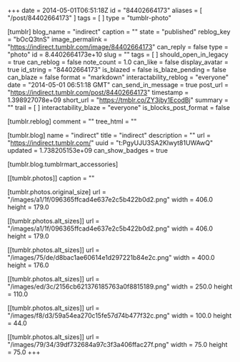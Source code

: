+++
date = 2014-05-01T06:51:18Z
id = "84402664173"
aliases = [ "/post/84402664173" ]
tags = [ ]
type = "tumblr-photo"

[tumblr]
blog_name = "indirect"
caption = ""
state = "published"
reblog_key = "bOcQ3tnS"
image_permalink = "https://indirect.tumblr.com/image/84402664173"
can_reply = false
type = "photo"
id = 8.4402664173e+10
slug = ""
tags = [ ]
should_open_in_legacy = true
can_reblog = false
note_count = 1.0
can_like = false
display_avatar = true
id_string = "84402664173"
is_blazed = false
is_blaze_pending = false
can_blaze = false
format = "markdown"
interactability_reblog = "everyone"
date = "2014-05-01 06:51:18 GMT"
can_send_in_message = true
post_url = "https://indirect.tumblr.com/post/84402664173"
timestamp = 1.398927078e+09
short_url = "https://tmblr.co/ZY3jby1EcodBj"
summary = ""
trail = [ ]
interactability_blaze = "everyone"
is_blocks_post_format = false

[tumblr.reblog]
comment = ""
tree_html = ""

[tumblr.blog]
name = "indirect"
title = "indirect"
description = ""
url = "https://indirect.tumblr.com/"
uuid = "t:PgyUJU3SA2Klwyt81UWAwQ"
updated = 1.738205153e+09
can_show_badges = true

[tumblr.blog.tumblrmart_accessories]

[[tumblr.photos]]
caption = ""

[tumblr.photos.original_size]
url = "/images/a1/1f/096365ffcad4e637e2c5b422b0d2.png"
width = 406.0
height = 179.0

[[tumblr.photos.alt_sizes]]
url = "/images/a1/1f/096365ffcad4e637e2c5b422b0d2.png"
width = 406.0
height = 179.0

[[tumblr.photos.alt_sizes]]
url = "/images/75/de/d8bac1ae60614e1d297221b84e2c.png"
width = 400.0
height = 176.0

[[tumblr.photos.alt_sizes]]
url = "/images/ed/3c/2156cb621376185763a0f8815189.png"
width = 250.0
height = 110.0

[[tumblr.photos.alt_sizes]]
url = "/images/f8/d3/59a54ea270c15fe57d74b477f32c.png"
width = 100.0
height = 44.0

[[tumblr.photos.alt_sizes]]
url = "/images/79/34/39df732684a97c3f3a406ffac27f.png"
width = 75.0
height = 75.0
+++
